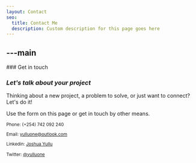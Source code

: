 ```yaml
---
layout: Contact
seo:
  title: Contact Me
  description: Custom description for this page goes here
---
```




---main
---

<PageTitle>
  ### Get in touch

  ### _Let's talk about your project_
</PageTitle>

Thinking about a new project, a problem to solve, or just want to connect? Let's do it!

Use the form on this page or get in touch by other means.

<Sep size="12" />

<small>
  <Icon src="/icons/call.svg" className="inline mr-2 align-middle fill-current text-omega-500" /> Phone: (+254) 742 092 240

  <Icon src="/icons/mail.svg" className="mr-2 inline align-middle fill-current text-omega-500" /> Email: yulluone@outlook.com

  <Icon src="/icons/logo-linkedin.svg" className="mr-2 inline align-middle fill-current text-omega-500" /> Linkedin: [Joshua Yullu](https://www.linkedin.com/in/joshua-yullu-068042192/)

  <Icon src="/icons/logo-twitter.svg" className="mr-2 inline align-middle fill-current text-omega-500" /> Twitter: [@yulluone](http://twitter.com/yulluone)
</small>